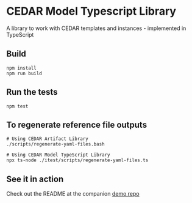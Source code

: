 # CEDAR Model Typescript Library
A library to work with CEDAR templates and instances - implemented in TypeScript

## Build
```shell
npm install
npm run build
```

## Run the tests
```shell
npm test
```

## To regenerate reference file outputs
```shell
# Using CEDAR Artifact Library
./scripts/regenerate-yaml-files.bash

# Using CEDAR Model TypeScript Library
npx ts-node ./itest/scripts/regenerate-yaml-files.ts
```

## See it in action
Check out the README at the companion [demo repo](https://github.com/metadatacenter/cedar-model-typescript-library-demo)
